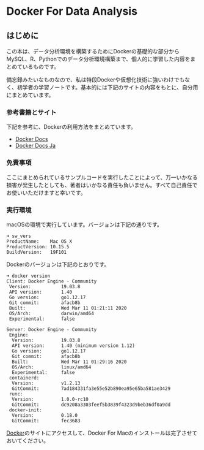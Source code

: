 # Docker For Data Analysis

## はじめに

この本は、データ分析環境を構築するためにDockerの基礎的な部分からMySQL、R、Pythonでのデータ分析環境構築まで、個人的に学習した内容をまとめているものです。

備忘録みたいなものなので、私は特段Dockerや仮想化技術に強いわけでもなく、初学者の学習ノートです。基本的には下記のサイトの内容をもとに、自分用にまとめています。

### 参考書籍とサイト

下記を参考に、Dockerの利用方法をまとめています。

* [Docker Docs](https://docs.docker.com/)
* [Docker Docs Ja](http://docs.docker.jp/index.html#)

### 免責事項

ここにまとめられているサンプルコードを実行したことによって、万一いかなる損害が発生したとしても、著者はいかなる責任も負いません。すべて自己責任でお使いいただけますと幸いです。

### 実行環境

macOSの環境で実行しています。バージョンは下記の通りです。

```text
➜ sw_vers
ProductName:	Mac OS X
ProductVersion:	10.15.5
BuildVersion:	19F101
```

Dockerのバージョンは下記のとおりです。

```text
➜ docker version
Client: Docker Engine - Community
 Version:           19.03.8
 API version:       1.40
 Go version:        go1.12.17
 Git commit:        afacb8b
 Built:             Wed Mar 11 01:21:11 2020
 OS/Arch:           darwin/amd64
 Experimental:      false

Server: Docker Engine - Community
 Engine:
  Version:          19.03.8
  API version:      1.40 (minimum version 1.12)
  Go version:       go1.12.17
  Git commit:       afacb8b
  Built:            Wed Mar 11 01:29:16 2020
  OS/Arch:          linux/amd64
  Experimental:     false
 containerd:
  Version:          v1.2.13
  GitCommit:        7ad184331fa3e55e52b890ea95e65ba581ae3429
 runc:
  Version:          1.0.0-rc10
  GitCommit:        dc9208a3303feef5b3839f4323d9beb36df0a9dd
 docker-init:
  Version:          0.18.0
  GitCommit:        fec3683
```

[Docker](https://www.docker.com/)のサイトにアクセスして、Docker For Macのインストールは完了させておいてください。



